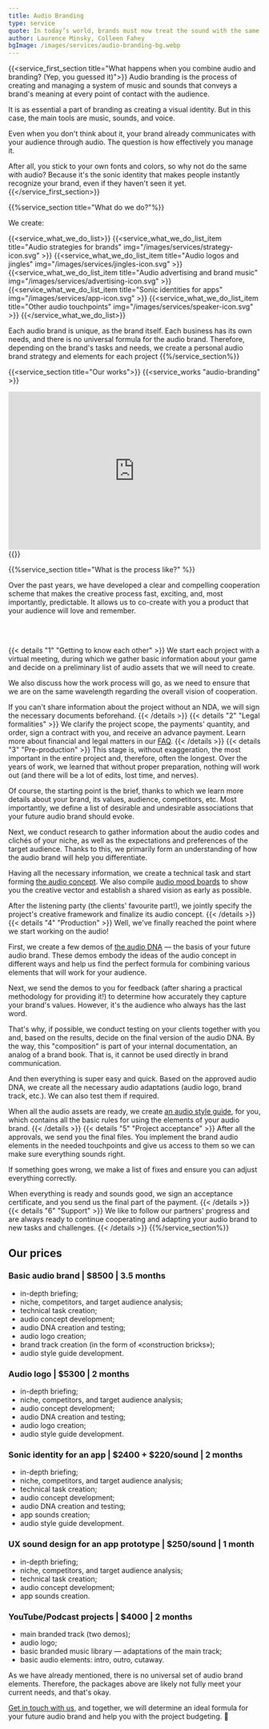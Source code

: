 ```yaml
---
title: Audio Branding
type: service
quote: In today’s world, brands must now treat the sound with the same care and discipline as they do their graphic standards and visual brand-building. If you’re stuck in the visual-only branding world, you are competing with one hand tied behind your back.
author: Laurence Minsky, Colleen Fahey
bgImage: /images/services/audio-branding-bg.webp
---
```


{{<service_first_section title="What happens when you combine audio and branding? (Yep, you guessed it)">}}
Audio branding is the process of creating and managing a system of music and sounds that conveys a brand's meaning at every point of contact with the audience.

It is as essential a part of branding as creating a visual identity. But in this case, the main tools are music, sounds, and voice.

Even when you don't think about it, your brand already communicates with your audience through audio. The question is how effectively you manage it. 

After all, you stick to your own fonts and colors, so why not do the same with audio? Because it's the sonic identity that makes people instantly recognize your brand, even if they haven't seen it yet.
{{</service_first_section>}}

{{%service_section title="What do we do?"%}}

We create:

{{<service_what_we_do_list>}}
{{<service_what_we_do_list_item title="Аudio strategies for brands" img="/images/services/strategy-icon.svg" >}}
{{<service_what_we_do_list_item title="Аudio logos and jingles" img="/images/services/jingles-icon.svg" >}}
{{<service_what_we_do_list_item title="Аudio advertising and brand music" img="/images/services/advertising-icon.svg" >}}
{{<service_what_we_do_list_item title="Sonic identities for apps" img="/images/services/app-icon.svg" >}}
{{<service_what_we_do_list_item title="Other audio touchpoints" img="/images/services/speaker-icon.svg" >}}
{{</service_what_we_do_list>}}

Each audio brand is unique, as the brand itself. Each business has its own needs, and there is no universal formula for the audio brand. Therefore, depending on the brand's tasks and needs, we create a personal audio brand strategy and elements for each project
{{%/service_section%}}

{{<service_section title="Our works">}}
{{<service_works "audio-branding" >}}
<br />
<div class="iframe-container">
<iframe width="100%" height="315" src="https://www.youtube.com/embed/videoseries?si=tat2-jVxTHBlZW5n&amp;list=PLkTzVtkdVRI1LabAPDrwi9oRRyTtX6mSm" title="YouTube video player" frameborder="0" allow="accelerometer; autoplay; clipboard-write; encrypted-media; gyroscope; picture-in-picture; web-share" referrerpolicy="strict-origin-when-cross-origin" allowfullscreen></iframe>
</div>
{{</service_section>}}

{{%service_section title="What is the process like?" %}}

Over the past years, we have developed a clear and compelling cooperation scheme that makes the creative process fast, exciting, and, most importantly, predictable. It allows us to co-create with you a product that your audience will love and remember.

<br /><br />

{{< details "1" "Getting to know each other"  >}}
We start each project with a virtual meeting, during which we gather basic information about your game and decide on a preliminary list of audio assets that we will need to create. 

We also discuss how the work process will go, as we need to ensure that we are on the same wavelength regarding the overall vision of cooperation.

If you can't share information about the project without an NDA, we will sign the necessary documents beforehand.
{{< /details  >}}
{{< details "2" "Legal formalities"  >}}
We clarify the project scope, the payments' quantity, and order, sign a contract with you, and receive an advance payment. Learn more about financial and legal matters in our [FAQ](/en/faq).
{{< /details  >}}
{{< details "3" "Pre-production"  >}}
This stage is, without exaggeration, the most important in the entire project and, therefore, often the longest. Over the years of work, we learned that without proper preparation, nothing will work out (and there will be a lot of edits, lost time, and nerves).

Of course, the starting point is the brief, thanks to which we learn more details about your brand, its values, audience, competitors, etc. Most importantly, we define a list of desirable and undesirable associations that your future audio brand should evoke.

Next, we conduct research to gather information about the audio codes and clichés of your niche, as well as the expectations and preferences of the target audience. Thanks to this, we primarily form an understanding of how the audio brand will help you differentiate.

Having all the necessary information, we create a technical task and start forming [the audio concept](/en/faq#audio-concept). We also compile [audio mood boards](/en/faq#audio-mood-board) to show you the creative vector and establish a shared vision as early as possible.

After the listening party (the clients' favourite part!), we jointly specify the project's creative framework and finalize its audio concept.
{{< /details  >}}
{{< details "4" "Production"  >}}
Well, we've finally reached the point where we start working on the audio! 

First, we create a few demos of [the audio DNA](/en/faq#audio-dna) — the basis of your future audio brand. These demos embody the ideas of the audio concept in different ways and help us find the perfect formula for combining various elements that will work for your audience.

Next, we send the demos to you for feedback (after sharing a practical methodology for providing it!) to determine how accurately they capture your brand's values. However, it's the audience who always has the last word.

That's why, if possible, we conduct testing on your clients together with you and, based on the results, decide on the final version of the audio DNA. By the way, this "composition" is part of your internal documentation, an analog of a brand book. That is, it cannot be used directly in brand communication.

And then everything is super easy and quick. Based on the approved audio DNA, we create all the necessary audio adaptations (audio logo, brand track, etc.). We can also test them if required.

When all the audio assets are ready, we create [an audio style guide](/en/faq#audio-style-guide), for you, which contains all the basic rules for using the elements of your audio brand. 
{{< /details  >}}
{{< details "5" "Project acceptance"  >}}
After all the approvals, we send you the final files. You implement the brand audio elements in the needed touchpoints and give us access to them so we can make sure everything sounds right.

If something goes wrong, we make a list of fixes and ensure you can adjust everything correctly.

When everything is ready and sounds good, we sign an acceptance certificate, and you send us the final part of the payment.
{{< /details  >}}
{{< details "6" "Support"  >}}
We like to follow our partners' progress and are always ready to continue cooperating and adapting your audio brand to new tasks and challenges.
{{< /details  >}}
{{%/service_section%}}

<div class="our-prices service-section inline-gap">
    <div class="small-container">
        <h2>Our prices</h2>
        <h3>Basic audio brand | $8500 | 3.5 months</h3>
        <div>
            <ul>
                <li>in-depth briefing;</li>
                <li>niche, competitors, and target audience analysis;</li>
                <li>technical task creation;</li>
                <li>audio concept development;</li>
                <li>audio DNA creation and testing;</li>
                <li>audio logo creation;</li>
                <li>brand track creation (in the form of «construction bricks»);</li>
                <li>audio style guide development.</li>
            </ul>
        </div>
        <h3>Audio logo | $5300 | 2 months</h3>
        <div>
            <ul>
                <li>in-depth briefing;</li>
                <li>niche, competitors, and target audience analysis;</li>
                <li>audio concept development;</li>
                <li>audio DNA creation and testing;</li>
                <li>audio logo creation;</li>
                <li>audio style guide development.</li>
            </ul>
        </div>
        <h3>Sonic identity for an app | $2400 + $220/sound | 2 months</h3>
        <div>
            <ul>
                <li>in-depth briefing;</li>
                <li>niche, competitors, and target audience analysis;</li>
                <li>technical task creation;</li>
                <li>audio concept development;</li>
                <li>audio DNA creation and testing;</li>
                <li>app sounds creation;</li>
                <li>audio style guide development.</li>
            </ul>
        </div>
        <h3>UX sound design for an app prototype | $250/sound | 1 month</h3>
        <div>
            <ul>
                <li>in-depth briefing;</li>
                <li>niche, competitors, and target audience analysis;</li>
                <li>technical task creation;</li>
                <li>audio concept development;</li>
                <li>app sounds creation.</li>
            </ul>
        </div>
        <h3>YouTube/Podcast projects | $4000 | 2 months</h3>
        <div>
            <ul>
                <li>main branded track (two demos);</li>
                <li>audio logo;</li>
                <li>basic branded music library — adaptations of the main track;</li>
                <li>basic audio elements: intro, outro, cutaway.</li>
            </ul>
            <p>As we have already mentioned, there is no universal set of audio brand elements. Therefore, the packages above are likely not fully meet your current needs, and that's okay.</p>
            <p>
                <a href="mailto:connect@vp-production.com">Get in touch with us</a>, and together, we will determine an ideal formula for your future audio brand and help you with the project budgeting. 🙌
            </p>
        </div>
    </div>
</div>
